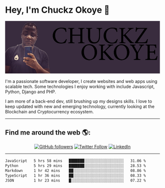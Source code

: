# Hey, I'm Chuckz Okoye 👑

<img src="https://raw.githubusercontent.com/tricelex/tricelex/master/tricelex.png" alt="banner that says Chuckz Okoye alongside a picture of Chuckz">

I'm a passionate software developer, I create websites and web apps using scalable tech. Some technologies I enjoy working with include Javascript, Python, Django and PHP.

I am more of a back-end dev, still brushing up my designs skills. I love to keep updated with new and emerging technology, currently looking at the Blockchain and Cryptocurrency ecosystem.

-----

## Find me around the web 🌎:
<p align="center">
    <a href="https://github.com/tricelex"><img alt="GitHub followers" src="https://img.shields.io/github/followers/tricelex?style=social"></a>
	<a href="https://twitter.com/chuckzokoye"><img alt="Twitter Follow" src="https://img.shields.io/twitter/follow/chuckzokoye?style=social"></a>
	<a href="https://www.linkedin.com/in/chuckzokoye"><img src="https://img.shields.io/badge/LinkedIn--_.svg?style=social&logo=linkedin" alt="LinkedIn"></a>
</p>

-----

<!--START_SECTION:waka-->
```text
JavaScript   5 hrs 58 mins   ███████░░░░░░░░░░░░░░░░░░   31.06 % 
Python       5 hrs 29 mins   ███████░░░░░░░░░░░░░░░░░░   28.53 % 
Markdown     1 hr 42 mins    ██░░░░░░░░░░░░░░░░░░░░░░░   08.86 % 
TypeScript   1 hr 36 mins    ██░░░░░░░░░░░░░░░░░░░░░░░   08.33 % 
JSON         1 hr 23 mins    █░░░░░░░░░░░░░░░░░░░░░░░░   07.22 %
```
<!--END_SECTION:waka-->
